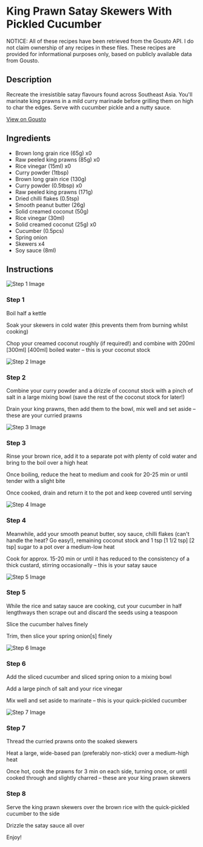 # King Prawn Satay Skewers With Pickled Cucumber

NOTICE: All of these recipes have been retrieved from the Gousto API. I do not claim ownership of any recipes in these files. These recipes are provided for informational purposes only, based on publicly available data from Gousto.

## Description

Recreate the irresistible satay flavours found across Southeast Asia. You'll marinate king prawns in a mild curry marinade before grilling them on high to char the edges. Serve with cucumber pickle and a nutty sauce. 

[View on Gousto](https://www.gousto.co.uk/recipes/cookbook/prawn-satay-skewers-with-pickled-cucumber)

## Ingredients

- Brown long grain rice (65g) x0
- Raw peeled king prawns (85g) x0
- Rice vinegar (15ml) x0
- Curry powder (1tbsp)
- Brown long grain rice (130g)
- Curry powder (0.5tbsp) x0
- Raw peeled king prawns (171g)
- Dried chilli flakes (0.5tsp)
- Smooth peanut butter (26g)
- Solid creamed coconut (50g)
- Rice vinegar (30ml)
- Solid creamed coconut (25g) x0
- Cucumber (0.5pcs)
- Spring onion
- Skewers x4
- Soy sauce (8ml)

## Instructions

![Step 1 Image](https://production-media.gousto.co.uk/cms/recipe-step-image/step-1-1626443575156-x200.jpg)

### Step 1

Boil half a kettle

Soak your skewers in cold water (this prevents them from burning whilst cooking)

Chop your creamed coconut roughly (if required!) and combine with 200ml <span class="text-purple">[300ml]</span> <span class="text-danger">[400ml] </span>boiled water – this is your coconut stock

![Step 2 Image](https://production-media.gousto.co.uk/cms/recipe-step-image/step-2-1626443584283-x200.jpg)

### Step 2

Combine your curry powder and a drizzle of coconut stock with a pinch of salt in a large mixing bowl (save the rest of the coconut stock for later!)

Drain your king prawns, then add them to the bowl, mix well and set aside – these are your curried prawns

![Step 3 Image](https://production-media.gousto.co.uk/cms/recipe-step-image/step-3-1720620495995-x200.jpg)

### Step 3

Rinse your brown rice, add it to a separate pot with plenty of cold water and bring to the boil over a high heat

Once boiling, reduce the heat to medium and cook for 20-25 min or until tender with a slight bite

Once cooked, drain and return it to the pot and keep covered until serving

![Step 4 Image](https://production-media.gousto.co.uk/cms/recipe-step-image/step-4-1720620499518-x200.jpg)

### Step 4

Meanwhile, add your smooth peanut butter, soy sauce, chilli flakes (can't handle the heat? Go easy!), remaining coconut stock and 1 tsp<span class="text-purple"> [1 1/2 tsp]</span><span class="text-danger"> [2 tsp]</span> sugar to a pot over a medium-low heat

Cook for approx. 15-20 min or until it has reduced to the consistency of a thick custard, stirring occasionally – this is your satay sauce

![Step 5 Image](https://production-media.gousto.co.uk/cms/recipe-step-image/step-5-1626443600215-x200.jpg)

### Step 5

While the rice and satay sauce are cooking, cut your cucumber in half lengthways then scrape out and discard the seeds using a teaspoon

Slice the cucumber halves finely

Trim, then slice your spring onion[s] finely

![Step 6 Image](https://production-media.gousto.co.uk/cms/recipe-step-image/step-6-1626443604566-x200.jpg)

### Step 6

Add the sliced cucumber and sliced spring onion to a mixing bowl

Add a large pinch of salt and your rice vinegar

Mix well and set aside to marinate – this is your quick-pickled cucumber

![Step 7 Image](https://production-media.gousto.co.uk/cms/recipe-step-image/step-7-1626443609182-x200.jpg)

### Step 7

Thread the curried prawns onto the soaked skewers

Heat a large, wide-based pan (preferably non-stick) over a medium-high heat

Once hot, cook the prawns for 3 min on each side, turning once, or until cooked through and slightly charred – these are your king prawn skewers

### Step 8

Serve the king prawn skewers over the brown rice with the quick-pickled cucumber to the side

Drizzle the satay sauce all over

Enjoy!

